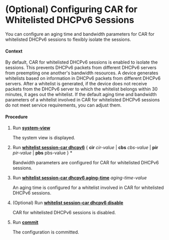 (Optional) Configuring CAR for Whitelisted DHCPv6 Sessions
==========================================================

You can configure an aging time and bandwidth parameters for CAR for whitelisted DHCPv6 sessions to flexibly isolate the sessions.

#### Context

By default, CAR for whitelisted DHCPv6 sessions is enabled to isolate the sessions. This prevents DHCPv6 packets from different DHCPv6 servers from preempting one another's bandwidth resources. A device generates whitelists based on information in DHCPv6 packets from different DHCPv6 servers. After a whitelist is generated, if the device does not receive packets from the DHCPv6 server to which the whitelist belongs within 30 minutes, it ages out the whitelist. If the default aging time and bandwidth parameters of a whitelist involved in CAR for whitelisted DHCPv6 sessions do not meet service requirements, you can adjust them.


#### Procedure

1. Run [**system-view**](cmdqueryname=system-view)
   
   
   
   The system view is displayed.
2. Run [**whitelist session-car dhcpv6**](cmdqueryname=whitelist+session-car+dhcpv6) { **cir** *cir-value* | **cbs** *cbs-value* | **pir** *pir-value* | **pbs** pbs-value } \*
   
   
   
   Bandwidth parameters are configured for CAR for whitelisted DHCPv6 sessions.
3. Run [**whitelist session-car dhcpv6 aging-time**](cmdqueryname=whitelist+session-car+dhcpv6+aging-time) *aging-time-value*
   
   
   
   An aging time is configured for a whitelist involved in CAR for whitelisted DHCPv6 sessions.
4. (Optional) Run [**whitelist session-car dhcpv6 disable**](cmdqueryname=whitelist+session-car+dhcpv6+disable)
   
   
   
   CAR for whitelisted DHCPv6 sessions is disabled.
5. Run [**commit**](cmdqueryname=commit)
   
   
   
   The configuration is committed.